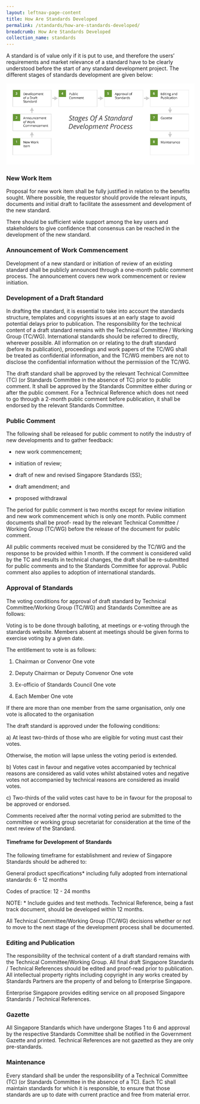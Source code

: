 ```yaml
---
layout: leftnav-page-content
title: How Are Standards Developed
permalink: /standards/how-are-standards-developed/
breadcrumb: How Are Standards Developed
collection_name: standards
---
```

A standard is of value only if it is put to use, and therefore the users’ requirements and market relevance of a standard have to be clearly understood before the start of any standard development project.  The different stages of standards development are given below:

![ITSC Standard Workflow](/images/ITSC_standard_workflow_r2.jpg)

### New Work Item
Proposal for new work item shall be fully justified in relation to the benefits sought. Where possible, the requestor should provide the relevant inputs, documents and initial draft to facilitate the assessment and development of the new standard.

There should be sufficient wide support among the key users and stakeholders to give confidence that consensus can be reached in the development of the new standard.

###  Announcement of Work Commencement
Development of a new standard or initiation of review of an existing standard shall be publicly announced through a one-month public comment process. The announcement covers new work commencement or review initiation.

###  Development of a Draft Standard
In drafting the standard, it is essential to take into account the standards structure, templates and copyrights issues at an early stage to avoid potential delays prior to publication. The responsibility for the technical content of a draft standard remains with the Technical Committee / Working Group (TC/WG). International standards should be referred to directly, wherever possible. All information on or relating to the draft standard (before its publication), proceedings and work papers of the TC/WG shall be treated as confidential information, and the TC/WG members are not to disclose the confidential information without the permission of the TC/WG.

The draft standard shall be approved by the relevant Technical Committee (TC) (or Standards Committee in the absence of TC) prior to public comment. It shall be approved by the Standards Committee either during or after the public comment. For a Technical Reference which does not need to go through a 2-month public comment before publication, it shall be endorsed by the relevant Standards Committee.

###  Public Comment
The following shall be released for public comment to notify the industry of new developments and to gather feedback:

* new work commencement;

* initiation of review;

* draft of new and revised Singapore Standards (SS);

* draft amendment; and 

* proposed withdrawal

The period for public comment is two months except for review initiation and new work commencement which is only one month. Public comment documents shall be proof- read by the relevant Technical Committee / Working Group (TC/WG) before the release of the document for public comment.

All public comments received must be considered by the TC/WG and the response to be provided within 1 month. If the comment is considered valid by the TC and results in technical changes, the draft shall be re-submitted for public comments and to the Standards Committee for approval. Public comment also applies to adoption of international standards.

### Approval of Standards

The voting conditions for approval of draft standard by Technical Committee/Working Group (TC/WG) and Standards Committee are as follows:

Voting is to be done through balloting, at meetings or e-voting through the standards website. Members absent at meetings should be given forms to exercise voting by a given date.

The entitlement to vote is as follows:

1. Chairman or Convenor	One vote

2. Deputy Chairman or Deputy Convenor	One vote

3. Ex-officio of Standards Council	One vote

4. Each Member	One vote

If there are more than one member from the same organisation, only one vote is allocated to the organisation

The draft standard is approved under the following conditions:

a) At least two-thirds of those who are eligible for voting must cast their votes.

Otherwise, the motion will lapse unless the voting period is extended.

b) Votes cast in favour and negative votes accompanied by technical reasons are considered as valid votes whilst abstained votes and negative votes not accompanied by technical reasons are considered as invalid votes.

c) Two-thirds of the valid votes cast have to be in favour for the proposal to be approved or endorsed.

Comments received after the normal voting period are submitted to the committee or working group secretariat for consideration at the time of the next review of the Standard.

#### Timeframe for Development of Standards
The following timeframe for establishment and review of Singapore Standards should be adhered to:

General product specifications* including fully adopted from international standards:	6 - 12 months

Codes of practice: 12 - 24 months

NOTE: * Include guides and test methods. Technical Reference, being a fast track document, should be developed within 12 months.

All Technical Committee/Working Group (TC/WG) decisions whether or not to move to the next stage of the development process shall be documented.

### Editing and Publication

The responsibility of the technical content of a draft standard remains with the Technical Committee/Working Group. All final draft Singapore Standards / Technical References should be edited and proof-read prior to publication. All intellectual property rights including copyright in any works created by Standards Partners are the property of and belong to Enterprise Singapore.

Enterprise Singapore provides editing service on all proposed Singapore Standards / Technical References.

### Gazette

All Singapore Standards which have undergone Stages 1 to 6 and approval by the respective Standards Committee shall be notified in the Government Gazette and printed. Technical References are not gazetted as they are only pre-standards.

### Maintenance

Every standard shall be under the responsibility of a Technical Committee (TC) (or Standards Committee in the absence of a TC). Each TC shall maintain standards for which it is responsible, to ensure that those standards are up to date with current practice and free from material error.
